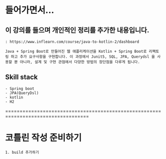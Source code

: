 # 들어가면서...
## 이 강의를 들으며 개인적인 정리를 추가한 내용입니다.
    : https://www.inflearn.com/course/java-to-kotlin-2/dashboard
        
    Java + Spring Boot로 만들어진 웹 애플리케이션을 Kotlin + Spring Boot로 리팩토링 하고 추가 요구사항을 구현합니다. 이 과정에서 Junit5, SQL, JPA, Querydsl 을 사용할 뿐 아니라, 설계 및 구현 관점에서 다양한 방법의 장단점을 다루게 됩니다.

## Skill stack
    - Spring boot
    - JPA(QueryDsl)
    - kotlin
    - H2

===================================================================================
# 코틀린 작성 준비하기
    1. build 추가하기
